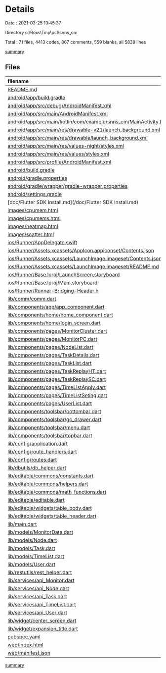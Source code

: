 # Details

Date : 2021-03-25 13:45:37

Directory c:\Boxs\Tmp\pcl\snns_cm

Total : 71 files,  4413 codes, 867 comments, 559 blanks, all 5839 lines

[summary](results.md)

## Files
| filename | language | code | comment | blank | total |
| :--- | :--- | ---: | ---: | ---: | ---: |
| [README.md](/README.md) | Markdown | 10 | 0 | 7 | 17 |
| [android/app/build.gradle](/android/app/build.gradle) | Groovy | 46 | 3 | 11 | 60 |
| [android/app/src/debug/AndroidManifest.xml](/android/app/src/debug/AndroidManifest.xml) | XML | 4 | 3 | 1 | 8 |
| [android/app/src/main/AndroidManifest.xml](/android/app/src/main/AndroidManifest.xml) | XML | 30 | 11 | 1 | 42 |
| [android/app/src/main/kotlin/com/example/snns_cm/MainActivity.kt](/android/app/src/main/kotlin/com/example/snns_cm/MainActivity.kt) | Kotlin | 4 | 0 | 3 | 7 |
| [android/app/src/main/res/drawable-v21/launch_background.xml](/android/app/src/main/res/drawable-v21/launch_background.xml) | XML | 4 | 7 | 2 | 13 |
| [android/app/src/main/res/drawable/launch_background.xml](/android/app/src/main/res/drawable/launch_background.xml) | XML | 4 | 7 | 2 | 13 |
| [android/app/src/main/res/values-night/styles.xml](/android/app/src/main/res/values-night/styles.xml) | XML | 9 | 9 | 1 | 19 |
| [android/app/src/main/res/values/styles.xml](/android/app/src/main/res/values/styles.xml) | XML | 9 | 9 | 1 | 19 |
| [android/app/src/profile/AndroidManifest.xml](/android/app/src/profile/AndroidManifest.xml) | XML | 4 | 3 | 1 | 8 |
| [android/build.gradle](/android/build.gradle) | Groovy | 27 | 0 | 5 | 32 |
| [android/gradle.properties](/android/gradle.properties) | Properties | 3 | 0 | 1 | 4 |
| [android/gradle/wrapper/gradle-wrapper.properties](/android/gradle/wrapper/gradle-wrapper.properties) | Properties | 5 | 1 | 1 | 7 |
| [android/settings.gradle](/android/settings.gradle) | Groovy | 8 | 0 | 4 | 12 |
| [doc/Flutter SDK Install.md](/doc/Flutter SDK Install.md) | Markdown | 7 | 0 | 4 | 11 |
| [images/cpumem.html](/images/cpumem.html) | HTML | 91 | 20 | 11 | 122 |
| [images/cpumems.html](/images/cpumems.html) | HTML | 83 | 20 | 10 | 113 |
| [images/heatmap.html](/images/heatmap.html) | HTML | 93 | 20 | 13 | 126 |
| [images/scatter.html](/images/scatter.html) | HTML | 58 | 20 | 7 | 85 |
| [ios/Runner/AppDelegate.swift](/ios/Runner/AppDelegate.swift) | Swift | 12 | 0 | 2 | 14 |
| [ios/Runner/Assets.xcassets/AppIcon.appiconset/Contents.json](/ios/Runner/Assets.xcassets/AppIcon.appiconset/Contents.json) | JSON | 122 | 0 | 1 | 123 |
| [ios/Runner/Assets.xcassets/LaunchImage.imageset/Contents.json](/ios/Runner/Assets.xcassets/LaunchImage.imageset/Contents.json) | JSON | 23 | 0 | 1 | 24 |
| [ios/Runner/Assets.xcassets/LaunchImage.imageset/README.md](/ios/Runner/Assets.xcassets/LaunchImage.imageset/README.md) | Markdown | 3 | 0 | 2 | 5 |
| [ios/Runner/Base.lproj/LaunchScreen.storyboard](/ios/Runner/Base.lproj/LaunchScreen.storyboard) | XML | 36 | 1 | 1 | 38 |
| [ios/Runner/Base.lproj/Main.storyboard](/ios/Runner/Base.lproj/Main.storyboard) | XML | 25 | 1 | 1 | 27 |
| [ios/Runner/Runner-Bridging-Header.h](/ios/Runner/Runner-Bridging-Header.h) | C++ | 1 | 0 | 1 | 2 |
| [lib/comm/comm.dart](/lib/comm/comm.dart) | Dart | 71 | 4 | 5 | 80 |
| [lib/components/app/app_component.dart](/lib/components/app/app_component.dart) | Dart | 44 | 6 | 7 | 57 |
| [lib/components/home/home_component.dart](/lib/components/home/home_component.dart) | Dart | 48 | 4 | 5 | 57 |
| [lib/components/home/login_screen.dart](/lib/components/home/login_screen.dart) | Dart | 203 | 86 | 20 | 309 |
| [lib/components/pages/MonitorCluster.dart](/lib/components/pages/MonitorCluster.dart) | Dart | 312 | 47 | 35 | 394 |
| [lib/components/pages/MonitorPC.dart](/lib/components/pages/MonitorPC.dart) | Dart | 58 | 9 | 7 | 74 |
| [lib/components/pages/NodeList.dart](/lib/components/pages/NodeList.dart) | Dart | 167 | 17 | 17 | 201 |
| [lib/components/pages/TaskDetails.dart](/lib/components/pages/TaskDetails.dart) | Dart | 154 | 25 | 9 | 188 |
| [lib/components/pages/TaskList.dart](/lib/components/pages/TaskList.dart) | Dart | 166 | 12 | 12 | 190 |
| [lib/components/pages/TaskReplayHT.dart](/lib/components/pages/TaskReplayHT.dart) | Dart | 108 | 6 | 10 | 124 |
| [lib/components/pages/TaskReplaySC.dart](/lib/components/pages/TaskReplaySC.dart) | Dart | 108 | 6 | 10 | 124 |
| [lib/components/pages/TimeListApply.dart](/lib/components/pages/TimeListApply.dart) | Dart | 196 | 19 | 19 | 234 |
| [lib/components/pages/TimeListSeting.dart](/lib/components/pages/TimeListSeting.dart) | Dart | 238 | 22 | 23 | 283 |
| [lib/components/pages/UserList.dart](/lib/components/pages/UserList.dart) | Dart | 165 | 20 | 15 | 200 |
| [lib/components/toolsbar/bottombar.dart](/lib/components/toolsbar/bottombar.dart) | Dart | 20 | 0 | 3 | 23 |
| [lib/components/toolsbar/gc_drawer.dart](/lib/components/toolsbar/gc_drawer.dart) | Dart | 38 | 0 | 3 | 41 |
| [lib/components/toolsbar/menu.dart](/lib/components/toolsbar/menu.dart) | Dart | 161 | 10 | 10 | 181 |
| [lib/components/toolsbar/topbar.dart](/lib/components/toolsbar/topbar.dart) | Dart | 182 | 4 | 9 | 195 |
| [lib/config/application.dart](/lib/config/application.dart) | Dart | 14 | 0 | 2 | 16 |
| [lib/config/route_handlers.dart](/lib/config/route_handlers.dart) | Dart | 66 | 0 | 17 | 83 |
| [lib/config/routes.dart](/lib/config/routes.dart) | Dart | 39 | 4 | 4 | 47 |
| [lib/dbutils/db_helper.dart](/lib/dbutils/db_helper.dart) | Dart | 2 | 75 | 16 | 93 |
| [lib/editable/commons/constants.dart](/lib/editable/commons/constants.dart) | Dart | 1 | 0 | 1 | 2 |
| [lib/editable/commons/helpers.dart](/lib/editable/commons/helpers.dart) | Dart | 41 | 5 | 5 | 51 |
| [lib/editable/commons/math_functions.dart](/lib/editable/commons/math_functions.dart) | Dart | 13 | 0 | 4 | 17 |
| [lib/editable/editable.dart](/lib/editable/editable.dart) | Dart | 262 | 144 | 54 | 460 |
| [lib/editable/widgets/table_body.dart](/lib/editable/widgets/table_body.dart) | Dart | 108 | 6 | 5 | 119 |
| [lib/editable/widgets/table_header.dart](/lib/editable/widgets/table_header.dart) | Dart | 53 | 1 | 3 | 57 |
| [lib/main.dart](/lib/main.dart) | Dart | 20 | 11 | 7 | 38 |
| [lib/models/MonitorData.dart](/lib/models/MonitorData.dart) | Dart | 14 | 0 | 4 | 18 |
| [lib/models/Node.dart](/lib/models/Node.dart) | Dart | 48 | 0 | 12 | 60 |
| [lib/models/Task.dart](/lib/models/Task.dart) | Dart | 26 | 2 | 7 | 35 |
| [lib/models/TimeList.dart](/lib/models/TimeList.dart) | Dart | 65 | 0 | 12 | 77 |
| [lib/models/User.dart](/lib/models/User.dart) | Dart | 35 | 0 | 7 | 42 |
| [lib/restutils/rest_helper.dart](/lib/restutils/rest_helper.dart) | Dart | 4 | 1 | 2 | 7 |
| [lib/services/api_Monitor.dart](/lib/services/api_Monitor.dart) | Dart | 24 | 15 | 11 | 50 |
| [lib/services/api_Node.dart](/lib/services/api_Node.dart) | Dart | 54 | 25 | 12 | 91 |
| [lib/services/api_Task.dart](/lib/services/api_Task.dart) | Dart | 41 | 5 | 5 | 51 |
| [lib/services/api_TimeList.dart](/lib/services/api_TimeList.dart) | Dart | 80 | 23 | 11 | 114 |
| [lib/services/api_User.dart](/lib/services/api_User.dart) | Dart | 67 | 38 | 12 | 117 |
| [lib/widget/center_screen.dart](/lib/widget/center_screen.dart) | Dart | 51 | 0 | 4 | 55 |
| [lib/widget/expansion_title.dart](/lib/widget/expansion_title.dart) | Dart | 39 | 0 | 5 | 44 |
| [pubspec.yaml](/pubspec.yaml) | YAML | 37 | 52 | 14 | 103 |
| [web/index.html](/web/index.html) | HTML | 26 | 28 | 8 | 62 |
| [web/manifest.json](/web/manifest.json) | JSON | 23 | 0 | 1 | 24 |

[summary](results.md)